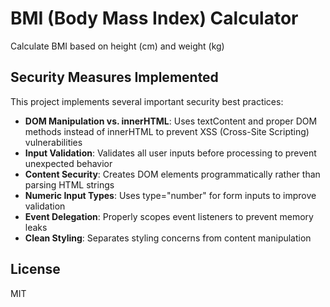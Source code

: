 # BMI (Body Mass Index) Calculator

Calculate BMI based on height (cm) and weight (kg)

## Security Measures Implemented

This project implements several important security best practices:

- **DOM Manipulation vs. innerHTML**: Uses textContent and proper DOM methods instead of innerHTML to prevent XSS (Cross-Site Scripting) vulnerabilities
- **Input Validation**: Validates all user inputs before processing to prevent unexpected behavior
- **Content Security**: Creates DOM elements programmatically rather than parsing HTML strings
- **Numeric Input Types**: Uses type="number" for form inputs to improve validation
- **Event Delegation**: Properly scopes event listeners to prevent memory leaks
- **Clean Styling**: Separates styling concerns from content manipulation

## License

MIT
